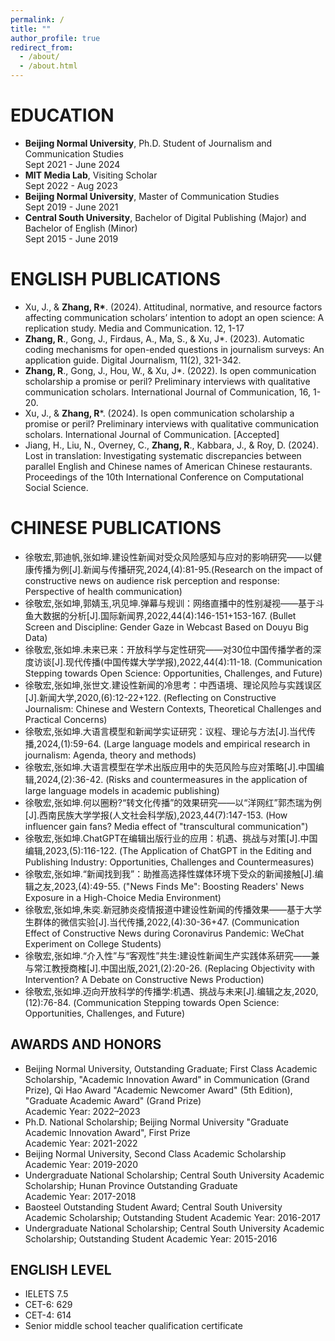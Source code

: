 ```yaml
---
permalink: /
title: ""
author_profile: true
redirect_from: 
  - /about/
  - /about.html
---
```



EDUCATION
======
* **Beijing Normal University**, Ph.D. Student of Journalism and Communication Studies
  <br />Sept 2021 - June 2024
* **MIT Media Lab**, Visiting Scholar
  <br />Sept 2022 - Aug 2023
* **Beijing Normal University**, Master of Communication Studies
  <br />Sept 2019 - June 2021
* **Central South University**, Bachelor of Digital Publishing (Major) and Bachelor of English (Minor)
  <br />Sept 2015 - June 2019


ENGLISH PUBLICATIONS
======
* Xu, J., & **Zhang, R\***. (2024). Attitudinal, normative, and resource factors affecting communication scholars’ intention to adopt an open science: A replication study. Media and Communication. 12, 1-17
* **Zhang, R**., Gong, J., Firdaus, A., Ma, S., & Xu, J*. (2023). Automatic coding mechanisms for open-ended questions in journalism surveys: An application guide. Digital Journalism, 11(2), 321-342.
* **Zhang, R**., Gong, J., Hou, W., & Xu, J*. (2022). Is open communication scholarship a promise or peril? Preliminary interviews with qualitative communication scholars. International Journal of Communication, 16, 1-20.
* Xu, J., & **Zhang, R***. (2024). Is open communication scholarship a promise or peril? Preliminary interviews with qualitative communication scholars. International Journal of Communication. [Accepted]
* Jiang, H., Liu, N., Overney, C., **Zhang, R**., Kabbara, J., & Roy, D. (2024). Lost in translation: Investigating systematic discrepancies between parallel English and Chinese names of American Chinese restaurants. Proceedings of the 10th International Conference on Computational Social Science.

CHINESE PUBLICATIONS
======
* 徐敬宏,郭迪帆,张如坤.建设性新闻对受众风险感知与应对的影响研究——以健康传播为例[J].新闻与传播研究,2024,(4):81-95.(Research on the impact of constructive news on audience risk perception and response: Perspective of health communication)
* 徐敬宏,张如坤,郭婧玉,巩见坤.弹幕与规训：网络直播中的性别凝视——基于斗鱼大数据的分析[J].国际新闻界,2022,44(4):146-151+153-167. (Bullet Screen and Discipline: Gender Gaze in Webcast Based on Douyu Big Data)
* 徐敬宏,张如坤.未来已来：开放科学与定性研究——对30位中国传播学者的深度访谈[J].现代传播(中国传媒大学学报),2022,44(4):11-18. (Communication Stepping towards Open Science: Opportunities, Challenges, and Future)
* 徐敬宏,张如坤,张世文.建设性新闻的冷思考：中西语境、理论风险与实践误区[J].新闻大学,2020,(6):12-22+122. (Reflecting on Constructive Journalism: Chinese and Western Contexts, Theoretical Challenges and Practical Concerns)
* 徐敬宏,张如坤.大语言模型和新闻学实证研究：议程、理论与方法[J].当代传播,2024,(1):59-64. (Large language models and empirical research in journalism: Agenda, theory and methods)
* 徐敬宏,张如坤.大语言模型在学术出版应用中的失范风险与应对策略[J].中国编辑,2024,(2):36-42. (Risks and countermeasures in the application of large language models in academic publishing)
* 徐敬宏,张如坤.何以圈粉?“转文化传播”的效果研究——以“洋网红”郭杰瑞为例[J].西南民族大学学报(人文社会科学版),2023,44(7):147-153. (How influencer gain fans? Media effect of "transcultural communication")
* 徐敬宏,张如坤.ChatGPT在编辑出版行业的应用：机遇、挑战与对策[J].中国编辑,2023,(5):116-122. (The Application of ChatGPT in the Editing and Publishing Industry: Opportunities, Challenges and Countermeasures)
* 徐敬宏,张如坤.“新闻找到我”：助推高选择性媒体环境下受众的新闻接触[J].编辑之友,2023,(4):49-55. ("News Finds Me": Boosting Readers' News Exposure in a High-Choice Media Environment)
* 徐敬宏,张如坤,朱奕.新冠肺炎疫情报道中建设性新闻的传播效果——基于大学生群体的微信实验[J].当代传播,2022,(4):30-36+47. (Communication Effect of Constructive News during Coronavirus Pandemic: WeChat Experiment on College Students)
* 徐敬宏,张如坤.“介入性”与“客观性”共生:建设性新闻生产实践体系研究——兼与常江教授商榷[J].中国出版,2021,(2):20-26. (Replacing Objectivity with Intervention? A Debate on Constructive News Production)
* 徐敬宏,张如坤.迈向开放科学的传播学:机遇、挑战与未来[J].编辑之友,2020,(12):76-84. (Communication Stepping towards Open Science: Opportunities, Challenges, and Future)     


AWARDS AND HONORS 
------
* Beijing Normal University, Outstanding Graduate; First Class Academic Scholarship, "Academic Innovation Award" in Communication (Grand Prize), Qi Hao Award "Academic Newcomer Award" (5th Edition), "Graduate Academic Award" (Grand Prize)      
  Academic Year: 2022–2023
* Ph.D. National Scholarship; Beijing Normal University "Graduate Academic Innovation Award", First Prize  
  Academic Year: 2021-2022
* Beijing Normal University, Second Class Academic Scholarship 
  Academic Year: 2019-2020
* Undergraduate National Scholarship; Central South University Academic Scholarship; Hunan Province Outstanding Graduate  
  Academic Year: 2017-2018
* Baosteel Outstanding Student Award; Central South University Academic Scholarship; Outstanding Student
  Academic Year: 2016-2017
* Undergraduate National Scholarship; Central South University Academic Scholarship; Outstanding Student
  Academic Year: 2015-2016



ENGLISH LEVEL 
------
* IELETS 7.5                                              
* CET-6: 629    
* CET-4: 614                                                           
* Senior middle school teacher qualification certificate    

